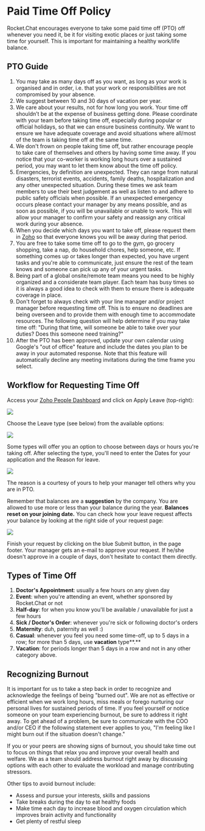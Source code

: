 # Paid Time Off Policy

Rocket.Chat encourages everyone to take some paid time off \(PTO\) off whenever you need it, be it for visiting exotic places or just taking some time for yourself. This is important for maintaining a healthy work/life balance.

## PTO Guide

1. You may take as many days off as you want, as long as your work is organised and in order, i.e. that your work or responsibilities are not compromised by your absence.
2. We suggest between 10 and 30 days of vacation per year.
3. We care about your results, not for how long you work. Your time off shouldn’t be at the expense of business getting done. Please coordinate with your team before taking time off, especially during popular or official holidays, so that we can ensure business continuity. We want to ensure we have adequate coverage and avoid situations where all/most of the team is taking time off at the same time.
4. We don't frown on people taking time off, but rather encourage people to take care of themselves and others by having some time away. If you notice that your co-worker is working long hours over a sustained period, you may want to let them know about the time off policy.
5. Emergencies, by definition are unexpected. They can range from natural disasters, terrorist events, accidents, family deaths, hospitalization and any other unexpected situation. During these times we ask team members to use their best judgement as well as listen to and adhere to public safety officials when possible. If an unexpected emergency occurs please contact your manager by any means possible, and as soon as possible, if you will be unavailable or unable to work. This will allow your manager to confirm your safety and reassign any critical work during your absence. 
6. When you decide which days you want to take off, please request them in [Zoho](https://people.zoho.com/rocketchat/zp#leavetracker/applyleave) so that everyone knows you will be away during that period.
7. You are free to take some time off to go to the gym, go grocery shopping, take a nap, do household chores, help someone, etc. If something comes up or takes longer than expected, you have urgent tasks and you're able to communicate, just ensure the rest of the team knows and someone can pick up any of your urgent tasks.
8. Being part of a global onsite/remote team means you need to be highly organized and a considerate team player. Each team has busy times so it is always a good idea to check with them to ensure there is adequate coverage in place.
9. Don't forget to always check with your line manager and/or project manager before requesting time off. This is to ensure no deadlines are being overseen and to provide them with enough time to accommodate resources. The following question will help determine if you may take time off: "During that time, will someone be able to take over your duties? Does this someone need training?"
10. After the PTO has been approved, update your own calendar using Google's "out of office" feature and include the dates you plan to be away in your automated response. Note that this feature will automatically decline any meeting invitations during the time frame you select.

## Workflow for Requesting Time Off

Access your [Zoho People Dashboard](https://people.zoho.com/rocketchat/zp#home/dashboard) and click on Apply Leave \(top-right\):

![](../../.gitbook/assets/image%20%283%29.png)

Choose the Leave type \(see below\) from the available options:

![](../../.gitbook/assets/image%20%284%29.png)

Some types will offer you an option to choose between days or hours you're taking off. After selecting the type, you'll need to enter the Dates for your application and the Reason for leave.

![](../../.gitbook/assets/image.png)

The reason is a courtesy of yours to help your manager tell others why you are in PTO.

Remember that balances are a **suggestion** by the company. You are allowed to use more or less than your balance during the year. **Balances reset on your joining date.** You can check how your leave request affects your balance by looking at the right side of your request page:

![](../../.gitbook/assets/image%20%281%29.png)

Finish your request by clicking on the blue Submit button, in the page footer. Your manager gets an e-mail to approve your request. If he/she doesn't approve in a couple of days, don't hesitate to contact them directly.

## Types of Time Off

1. **Doctor's Appointment**: usually a few hours on any given day
2. **Event**: when you're attending an event, whether sponsored by Rocket.Chat or not
3. **Half-day**: for when you know you'll be available / unavailable for just a few hours
4. **Sick / Doctor's Order**: whenever you're sick or following doctor's orders
5. **Maternity**: duh, paternity as well :\)
6. **Casual**: whenever you feel you need some time-off, up to 5 days in a row; for more than 5 days, use **vacation** type**.**
7. **Vacation**: for periods longer than 5 days in a row and not in any other category above.

## Recognizing Burnout

It is important for us to take a step back in order to recognize and acknowledge the feelings of being "burned out". We are not as effective or efficient when we work long hours, miss meals or forego nurturing our personal lives for sustained periods of time. If you feel yourself or notice someone on your team experiencing burnout, be sure to address it right away. To get ahead of a problem, be sure to communicate with the COO and/or CEO if the following statement ever applies to you, "I'm feeling like I might burn out if the situation doesn't change."

If you or your peers are showing signs of burnout, you should take time out to focus on things that relax you and improve your overall health and welfare. We as a team should address burnout right away by discussing options with each other to evaluate the workload and manage contributing stressors.

Other tips to avoid burnout include:

* Assess and pursue your interests, skills and passions
* Take breaks during the day to eat healthy foods
* Make time each day to increase blood and oxygen circulation which improves brain activity and functionality
* Get plenty of restful sleep

